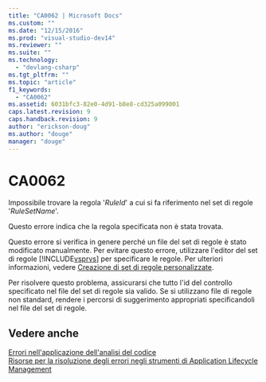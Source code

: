 ```yaml
---
title: "CA0062 | Microsoft Docs"
ms.custom: ""
ms.date: "12/15/2016"
ms.prod: "visual-studio-dev14"
ms.reviewer: ""
ms.suite: ""
ms.technology: 
  - "devlang-csharp"
ms.tgt_pltfrm: ""
ms.topic: "article"
f1_keywords: 
  - "CA0062"
ms.assetid: 6031bfc3-82e0-4d91-b8e8-cd325a099001
caps.latest.revision: 9
caps.handback.revision: 9
author: "erickson-doug"
ms.author: "douge"
manager: "douge"
---
```

# CA0062
Impossibile trovare la regola '*RuleId*' a cui si fa riferimento nel set di regole '*RuleSetName*'.  
  
 Questo errore indica che la regola specificata non è stata trovata.  
  
 Questo errore si verifica in genere perché un file del set di regole è stato modificato manualmente.  Per evitare questo errore, utilizzare l'editor del set di regole [!INCLUDE[vsprvs](../assembler/masm/includes/vsprvs_md.md)] per specificare le regole.  Per ulteriori informazioni, vedere [Creazione di set di regole personalizzate](../Topic/Creating%20Custom%20Code%20Analysis%20Rule%20Sets.md).  
  
 Per risolvere questo problema, assicurarsi che tutto l'id del controllo specificato nel file del set di regole sia valido. Se si utilizzano file di regole non standard, rendere i percorsi di suggerimento appropriati specificandoli nel file del set di regole.  
  
## Vedere anche  
 [Errori nell'applicazione dell'analisi del codice](../Topic/Code%20Analysis%20Application%20Errors.md)   
 [Risorse per la risoluzione degli errori negli strumenti di Application Lifecycle Management](../Topic/Resources%20for%20Troubleshooting%20Errors%20in%20Application%20Lifecycle%20Management%20Tools.md)